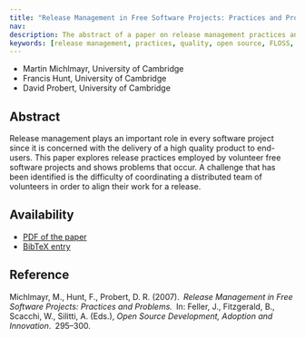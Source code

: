 ```yaml
---
title: "Release Management in Free Software Projects: Practices and Problems"
nav:
description: The abstract of a paper on release management practices and problems in free software projects
keywords: [release management, practices, quality, open source, FLOSS, quality improvement]
---
```


<ul class = "author">
<li><span class = "author">Martin Michlmayr,</span>
    <span class = "affiliation">University of Cambridge</span></li>
<li><span class = "author">Francis Hunt,</span>
    <span class = "affiliation">University of Cambridge</span></li>
<li><span class = "author">David Probert,</span>
    <span class = "affiliation">University of Cambridge</span></li>
</ul>

<h2>Abstract</h2>

Release management plays an important role in every software project since
it is concerned with the delivery of a high quality product to end-users.
This paper explores release practices employed by volunteer free software
projects and shows problems that occur.  A challenge that has been
identified is the difficulty of coordinating a distributed team of
volunteers in order to align their work for a release.

<h2>Availability</h2>

<ul>

<li><a href = "../michlmayr_hunt_probert-release_management.pdf">PDF of the paper</a></li>

<li><a href = "../michlmayr_hunt_probert-release_management.bib">BibTeX entry</a></li>

</ul>

<h2>Reference</h2>

Michlmayr, M., Hunt, F., Probert, D. R. (2007).&ensp;<i>Release Management
in Free Software Projects: Practices and Problems.</i>&ensp;In: Feller, J.,
Fitzgerald, B., Scacchi, W., Silitti, A. (Eds.), <i>Open Source
Development, Adoption and Innovation</i>.&ensp;295&ndash;300.

